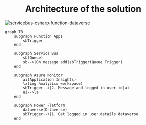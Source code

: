 <p align="center">
    <h1 align="center">
        Architecture of the solution
    </h1>
</p>

![servicebus-csharp-function-dataverse](https://user-images.githubusercontent.com/23240245/194187578-dd13f3d7-22bb-486e-a54c-1a8242cc5e7a.jpg)

```mermaid
graph TB
    subgraph Function Apps
        sbTrigger
    end

    subgraph Service Bus
        sb(Queue)
        sb-->|On message add|sbTrigger(Queue Trigger)
    end

    subgraph Azure Monitor
        ai(Application Insights)
        la(Log Analytics workspace)
        sbTrigger-->|2. Message and logged in user id|ai
        ai-->la
    end

    subgraph Power Platform
        dataverse(Dataverse)
        sbTrigger-->|1. Get logged in user details|dataverse
    end

```